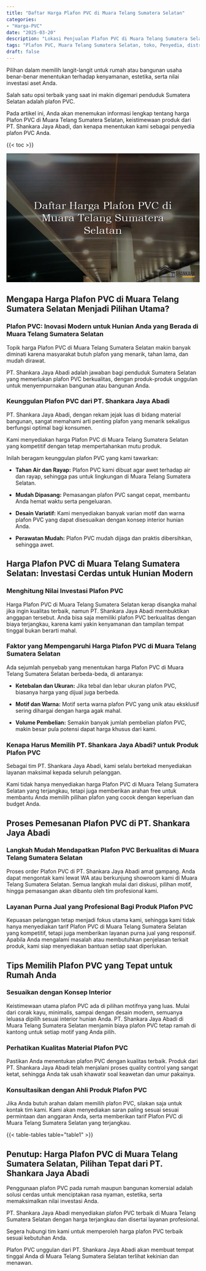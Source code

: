 ```yaml
---
title: "Daftar Harga Plafon PVC di Muara Telang Sumatera Selatan"
categories: 
- "Harga-PVC"
date: "2025-03-20"
description: "Lokasi Penjualan Plafon PVC di Muara Telang Sumatera Selatan bagi rumah, perkantoran, dan gerai. Panel terbaik, pilihan motif, variasi warna elegan, beserta jasa instalasi ditangani oleh tenaga ahli berpengalaman serta kepastian resmi!|Servis penyediaan Plafon PVC di Muara Telang Sumatera Selatan bagi kebutuhan hunian, perkantoran, maupun toko, beserta produk unggulan dan instalasi oleh tim berpengalaman dan jaminan resmi.|Solusi Plafon PVC di Muara Telang Sumatera Selatan yang terbukti bagi tempat tinggal, kantor, dan toko, dengan produk berkualitas dan pemasangan dikerjakan oleh tim profesional dan kepastian resmi.|Penjualan Plafon PVC di Muara Telang Sumatera Selatan bagi rumah, office, dan gerai, beserta panel berkualitas dan pemasangan ditangani oleh tenaga ahli profesional, dilengkapi dengan kepastian resmi.}"
tags: "Plafon PVC, Muara Telang Sumatera Selatan, toko, Penyedia, distributor"
draft: false
---
```


Pilihan dalam memilih langit-langit untuk rumah atau bangunan usaha benar-benar menentukan terhadap kenyamanan, estetika, serta nilai investasi aset Anda.

Salah satu opsi terbaik yang saat ini makin digemari penduduk Sumatera Selatan adalah plafon PVC.

Pada artikel ini, Anda akan menemukan informasi lengkap tentang harga Plafon PVC di Muara Telang Sumatera Selatan, keistimewaan produk dari PT. Shankara Jaya Abadi, dan kenapa menentukan kami sebagai penyedia plafon PVC Anda.

{{< toc >}}

![Daftar Harga Plafon PVC di Muara Telang Sumatera Selatan](/images/Harga-PVC/Daftar-Harga-Plafon-PVC-di-Muara-Telang-Sumatera-Selatan.png)


## Mengapa Harga Plafon PVC di Muara Telang Sumatera Selatan Menjadi Pilihan Utama?

### Plafon PVC: Inovasi Modern untuk Hunian Anda yang Berada di Muara Telang Sumatera Selatan

Topik harga Plafon PVC di Muara Telang Sumatera Selatan makin banyak diminati karena masyarakat butuh plafon yang menarik, tahan lama, dan mudah dirawat.

PT. Shankara Jaya Abadi adalah jawaban bagi penduduk Sumatera Selatan yang memerlukan plafon PVC berkualitas, dengan produk-produk unggulan untuk menyempurnakan bangunan atau bangunan Anda.

### Keunggulan Plafon PVC dari PT. Shankara Jaya Abadi

PT. Shankara Jaya Abadi, dengan rekam jejak luas di bidang material bangunan, sangat memahami arti penting plafon yang menarik sekaligus berfungsi optimal bagi konsumen.

Kami menyediakan harga Plafon PVC di Muara Telang Sumatera Selatan yang kompetitif dengan tetap mempertahankan mutu produk.

Inilah beragam keunggulan plafon PVC yang kami tawarkan:

- **Tahan Air dan Rayap:** Plafon PVC kami dibuat agar awet terhadap air dan rayap, sehingga pas untuk lingkungan di Muara Telang Sumatera Selatan.

- **Mudah Dipasang:** Pemasangan plafon PVC sangat cepat, membantu Anda hemat waktu serta pengeluaran.

- **Desain Variatif:** Kami menyediakan banyak varian motif dan warna plafon PVC yang dapat disesuaikan dengan konsep interior hunian Anda.

- **Perawatan Mudah:** Plafon PVC mudah dijaga dan praktis dibersihkan, sehingga awet.

## Harga Plafon PVC di Muara Telang Sumatera Selatan: Investasi Cerdas untuk Hunian Modern

### Menghitung Nilai Investasi Plafon PVC

Harga Plafon PVC di Muara Telang Sumatera Selatan kerap disangka mahal jika ingin kualitas terbaik, namun PT. Shankara Jaya Abadi membuktikan anggapan tersebut. Anda bisa saja memiliki plafon PVC berkualitas dengan biaya terjangkau, karena kami yakin kenyamanan dan tampilan tempat tinggal bukan berarti mahal.

### Faktor yang Mempengaruhi Harga Plafon PVC di Muara Telang Sumatera Selatan

Ada sejumlah penyebab yang menentukan harga Plafon PVC di Muara Telang Sumatera Selatan berbeda-beda, di antaranya:

- **Ketebalan dan Ukuran:** Jika tebal dan lebar ukuran plafon PVC, biasanya harga yang dijual juga berbeda.

- **Motif dan Warna:** Motif serta warna plafon PVC yang unik atau eksklusif sering dihargai dengan harga agak mahal.

- **Volume Pembelian:** Semakin banyak jumlah pembelian plafon PVC, makin besar pula potensi dapat harga khusus dari kami.

### Kenapa Harus Memilih PT. Shankara Jaya Abadi? untuk Produk Plafon PVC

Sebagai tim PT. Shankara Jaya Abadi, kami selalu bertekad menyediakan layanan maksimal kepada seluruh pelanggan.

Kami tidak hanya menyediakan harga Plafon PVC di Muara Telang Sumatera Selatan yang terjangkau, tetapi juga memberikan arahan free untuk membantu Anda memilih pilihan plafon yang cocok dengan keperluan dan budget Anda.

## Proses Pemesanan Plafon PVC di PT. Shankara Jaya Abadi

### Langkah Mudah Mendapatkan Plafon PVC Berkualitas di Muara Telang Sumatera Selatan

Proses order Plafon PVC di PT. Shankara Jaya Abadi amat gampang. Anda dapat mengontak kami lewat WA atau berkunjung showroom kami di Muara Telang Sumatera Selatan. Semua langkah mulai dari diskusi, pilihan motif, hingga pemasangan akan dibantu oleh tim profesional kami.

### Layanan Purna Jual yang Profesional Bagi Produk Plafon PVC

Kepuasan pelanggan tetap menjadi fokus utama kami, sehingga kami tidak hanya menyediakan tarif Plafon PVC di Muara Telang Sumatera Selatan yang kompetitif, tetapi juga memberikan layanan purna jual yang responsif. Apabila Anda mengalami masalah atau membutuhkan penjelasan terkait produk, kami siap menyediakan bantuan setiap saat diperlukan.

## Tips Memilih Plafon PVC yang Tepat untuk Rumah Anda

### Sesuaikan dengan Konsep Interior

Keistimewaan utama plafon PVC ada di pilihan motifnya yang luas. Mulai dari corak kayu, minimalis, sampai dengan desain modern, semuanya leluasa dipilih sesuai interior hunian Anda. PT. Shankara Jaya Abadi di Muara Telang Sumatera Selatan menjamin biaya plafon PVC tetap ramah di kantong untuk setiap motif yang Anda pilih.

### Perhatikan Kualitas Material Plafon PVC

Pastikan Anda menentukan plafon PVC dengan kualitas terbaik. Produk dari PT. Shankara Jaya Abadi telah menjalani proses quality control yang sangat ketat, sehingga Anda tak usah khawatir soal keawetan dan umur pakainya.

### Konsultasikan dengan Ahli Produk Plafon PVC

Jika Anda butuh arahan dalam memilih plafon PVC, silakan saja untuk kontak tim kami. Kami akan menyediakan saran paling sesuai sesuai permintaan dan anggaran Anda, serta memberikan tarif Plafon PVC di Muara Telang Sumatera Selatan yang terjangkau.

{{< table-tables table="table1" >}}

## Penutup: Harga Plafon PVC di Muara Telang Sumatera Selatan, Pilihan Tepat dari PT. Shankara Jaya Abadi

Penggunaan plafon PVC pada rumah maupun bangunan komersial adalah solusi cerdas untuk menciptakan rasa nyaman, estetika, serta memaksimalkan nilai investasi Anda.

PT. Shankara Jaya Abadi menyediakan plafon PVC terbaik di Muara Telang Sumatera Selatan dengan harga terjangkau dan disertai layanan profesional.

Segera hubungi tim kami untuk memperoleh harga plafon PVC terbaik sesuai kebutuhan Anda.

Plafon PVC unggulan dari PT. Shankara Jaya Abadi akan membuat tempat tinggal Anda di Muara Telang Sumatera Selatan terlihat kekinian dan menawan.